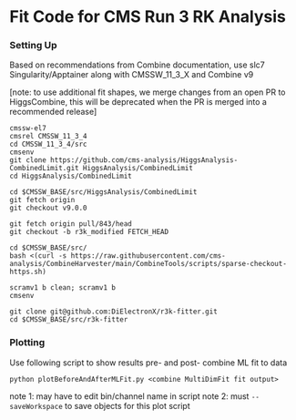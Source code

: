 # Fit Code for CMS Run 3 RK Analysis

### Setting Up
Based on recommendations from Combine documentation, use slc7 Singularity/Apptainer along with CMSSW_11_3_X and Combine v9

[note: to use additional fit shapes, we merge changes from an open PR to HiggsCombine, this will be deprecated when the PR is merged into a recommended release]
```
cmssw-el7
cmsrel CMSSW_11_3_4
cd CMSSW_11_3_4/src
cmsenv
git clone https://github.com/cms-analysis/HiggsAnalysis-CombinedLimit.git HiggsAnalysis/CombinedLimit
cd HiggsAnalysis/CombinedLimit

cd $CMSSW_BASE/src/HiggsAnalysis/CombinedLimit
git fetch origin
git checkout v9.0.0

git fetch origin pull/843/head
git checkout -b r3k_modified FETCH_HEAD

cd $CMSSW_BASE/src/
bash <(curl -s https://raw.githubusercontent.com/cms-analysis/CombineHarvester/main/CombineTools/scripts/sparse-checkout-https.sh)

scramv1 b clean; scramv1 b
cmsenv

git clone git@github.com:DiElectronX/r3k-fitter.git
cd $CMSSW_BASE/src/r3k-fitter
```

### Plotting

Use following script to show results pre- and post- combine ML fit to data
```
python plotBeforeAndAfterMLFit.py <combine MultiDimFit fit output>
```
note 1: may have to edit bin/channel name in script
note 2: must `--saveWorkspace` to save objects for this plot script
